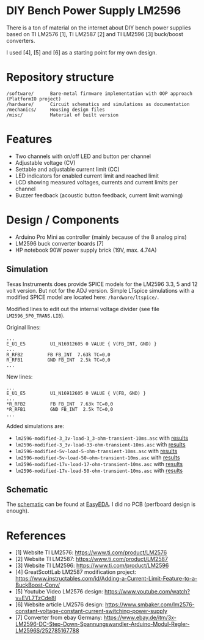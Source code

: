 # DIY Bench Power Supply LM2596
There is a ton of material on the internet about DIY bench power supplies based on TI LM2576 [1], TI LM2587 [2] and TI LM2596 [3] buck/boost converters.

I used [4], [5] and [6] as a starting point for my own design.

# Repository structure
```
/software/      Bare-metal firmware implementation with OOP approach (PlatformIO project)
/hardware/      Circuit schematics and simulations as documentation
/mechanics/     Housing design files
/misc/          Material of built version
```

# Features
* Two channels with on/off LED and button per channel
* Adjustable voltage (CV)
* Settable and adjustable current limit (CC)
* LED indicators for enabled current limit and reached limit
* LCD showing measured voltages, currents and current limits per channel
* Buzzer feedback (acoustic button feedback, current limit warning)

# Design / Components
* Arduino Pro Mini as controller (mainly because of the 8 analog pins)
* LM2596 buck converter boards [7]
* HP notebook 90W power supply brick (19V, max. 4.74A)

## Simulation
Texas Instruments does provide SPICE models for the LM2596 3.3, 5 and 12 volt version. But not for the ADJ version. Simple LTspice simulations with a modified SPICE model are located here: `/hardware/ltspice/`.

Modified lines to edit out the internal voltage divider (see file `LM2596_5P0_TRANS.LIB`).

Original lines:
```
... 
E_U1_E5         U1_N16912605 0 VALUE { V(FB_INT, GND) }
...
R_RFB2         FB FB_INT  7.63k TC=0,0 
R_RFB1         GND FB_INT  2.5k TC=0,0 
...
```

New lines:
```
...
E_U1_E5         U1_N16912605 0 VALUE { V(FB, GND) }
...
*R_RFB2         FB FB_INT  7.63k TC=0,0 
*R_RFB1         GND FB_INT  2.5k TC=0,0 
...
```

Added simulations are:

* `lm2596-modified-3_3v-load-3_3-ohm-transient-10ms.asc` with [results](/hardware/ltspice/lm2596-modified-3_3v-load-3_3-ohm-transient-10ms.png)
* `lm2596-modified-3_3v-load-33-ohm-transient-10ms.asc` with [results](/hardware/ltspice/lm2596-modified-3_3v-load-33-ohm-transient-10ms.png)
* `lm2596-modified-5v-load-5-ohm-transient-10ms.asc` with [results](/hardware/ltspice/lm2596-modified-5v-load-5-ohm-transient-10ms.png)
* `lm2596-modified-5v-load-50-ohm-transient-10ms.asc` with [results](/hardware/ltspice/lm2596-modified-5v-load-50-ohm-transient-10ms.png)
* `lm2596-modified-17v-load-17-ohm-transient-10ms.asc` with [results](/hardware/ltspice/lm2596-modified-17v-load-17-ohm-transient-10ms.png)
* `lm2596-modified-17v-load-50-ohm-transient-10ms.asc` with [results](/hardware/ltspice/lm2596-modified-17v-load-50-ohm-transient-10ms.png)

## Schematic
The [schematic](https://easyeda.com/matthiasdittmer/diy_power_supply_lm2596) can be found at [EasyEDA](https://easyeda.com/). I did no PCB (perfboard design is enough).

# References
* [1] Website TI LM2576: https://www.ti.com/product/LM2576
* [2] Website TI LM2587: https://www.ti.com/product/LM2587
* [3] Website TI LM2596: https://www.ti.com/product/LM2596
* [4] GreatScottLab LM2587 modification project: https://www.instructables.com/id/Adding-a-Current-Limit-Feature-to-a-BuckBoost-Conv/
* [5] Youtube Video LM2576 design: https://www.youtube.com/watch?v=EVL7TzCde8I
* [6] Website article LM2576 design: https://www.smbaker.com/lm2576-constant-voltage-constant-current-switching-power-supply
* [7] Converter from ebay Germany: https://www.ebay.de/itm/3x-LM2596-DC-Step-Down-Spannungswandler-Arduino-Modul-Regler-LM2596S/252785167788

